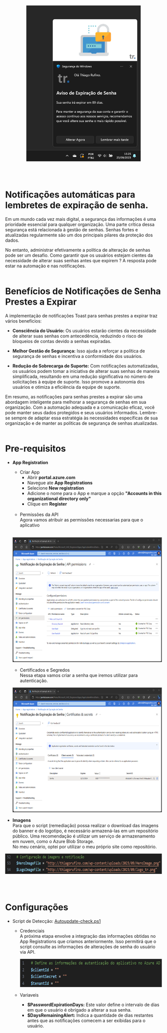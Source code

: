 <p align="center">
        <img src="img/toast-notification.png" height="500">
</p>
<br><br>

# Notificações automáticas para lembretes de expiração de senha.

Em um mundo cada vez mais digital, a segurança das informações é uma prioridade essencial para qualquer organização. Uma parte crítica dessa segurança está relacionada à gestão de senhas. Senhas fortes e atualizadas regularmente são um dos principais pilares da proteção dos dados.

No entanto, administrar efetivamente a política de alteração de senhas pode ser um desafio. Como garantir que os usuários estejam cientes da necessidade de alterar suas senhas antes que expirem ? A resposta pode estar na automação e nas notificações.
<br><br>


# Benefícios de Notificações de Senha Prestes a Expirar
A implementação de notificações Toast para senhas prestes a expirar traz vários benefícios:

* **Consciência do Usuário:** Os usuários estarão cientes da necessidade de alterar suas senhas com antecedência, reduzindo o risco de bloqueios de contas devido a senhas expiradas.

* **Melhor Gestão de Segurança:** Isso ajuda a reforçar a política de segurança de senhas e incentiva a conformidade dos usuários.

* **Redução de Sobrecarga de Suporte:** Com notificações automatizadas, os usuários podem tomar a iniciativa de alterar suas senhas de maneira simplificada, resultando em uma redução significativa no número de solicitações à equipe de suporte. Isso promove a autonomia dos usuários e otimiza a eficiência da equipe de suporte.

Em resumo, as notificações para senhas prestes a expirar são uma abordagem inteligente para melhorar a segurança de senhas em sua organização. Com a automação adequada e a comunicação eficaz, você pode manter seus dados protegidos e seus usuários informados. Lembre-se sempre de adaptar essa estratégia às necessidades específicas de sua organização e de manter as políticas de segurança de senhas atualizadas.
<br><br>

# Pre-requisitos

* **App Registration**<br>
    - Criar App
        - Abrir **portal.azure.com** 
        - Navegue ate **App Registrations**
        - Selecione **New registration**
        - Adicione o nome para o App e marque a opção **"Accounts in this organizational directory only"**
        - Clique em **Register**
        <br><br>
    - Permissões da API <br>
        Agora vamos atribuir as permissões necessarias para que o aplicativo
    <br><br>
    <p align="center">
        <img src="img/api-permissions.png" height="400">
    </p>

    - Certificados e Segredos <br>
    Nessa etapa vamos criar a senha que iremos utilizar para autenticação.

    <p align="center">
        <img src="img/certificates-secrets.png" height="400">
    </p>

* **Imagens**<br>
Para que o script (remediação) possa realizar o download das imagens do banner e do logotipo, é necessário armazená-las em um repositório público. Uma recomendação é utilizar um serviço de armazenamento em nuvem, como o Azure Blob Storage.<br>
No meu cenário, optei por utilizar o meu próprio site como repositório.

<p align="center">
        <img src="img/imagem-repositorio.png" height="65">
</p>

<br>
<br>

# Configurações

* Script de Detecção: [Autoupdate-check.ps1](https://github.com/thiagorufino1/thiagorufino1/blob/d8aef69b1815a45f97ce17a389942ad401d2d233/Intune/Software%20Autoupdate/Autoupdate-check.ps1)<br>

    * Credenciais<br>
    A próxima etapa envolve a integração das informações obtidas no App Registrations que criamos anteriormente. Isso permitirá que o script consulte as informações de alterações de senha do usuário via API.
        <p align="center">
        <img src="img/credenciais.png" height="90">
        </p>

    * Variaveis
        - **$PasswordExpirationDays:** Este valor define o intervalo de dias em que o usuário é obrigado a alterar a sua senha.
        - **$DaysRemainingAlert:** Indica a quantidade de dias restantes antes que as notificações comecem a ser exibidas para o usuário. 